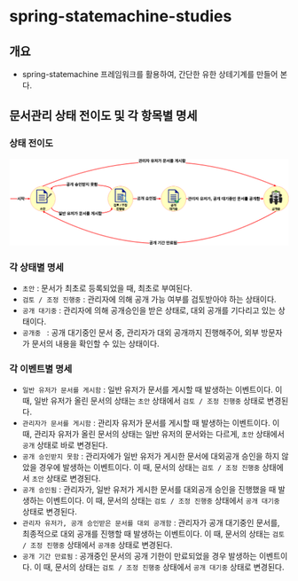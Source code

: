 # spring-statemachine-studies

## 개요
- spring-statemachine 프레임워크를 활용하여, 간단한 유한 상테기계를 만들어 본다.

## 문서관리 상태 전이도 및 각 항목별 명세

### 상태 전이도
![Alt text](./img/state-transition-diregram-v20231108-02.png)
### 각 상태별 명세
- `초안` : 문서가 최초로 등록되었을 때, 최초로 부여된다.
- `검토 / 조정 진행중` : 관리자에 의해 공개 가능 여부를 검토받아야 하는 상태이다.
- `공개 대기중` : 관리자에 의해 공개승인을 받은 상태로, 대외 공개를 기다리고 있는 상태이다.
- `공개중 ` : 공개 대기중인 문서 중, 관리자가 대외 공개까지 진행해주어, 외부 방문자가 문서의 내용을 확인할 수 있는 상태이다.
### 각 이벤트별 명세
- `일반 유저가 문서를 게시함` : 일반 유저가 문서를 게시할 때 발생하는 이벤트이다. 이 때, 일반 유저가 올린 문서의 상태는 `초안` 상태에서 `검토 / 조정 진행중` 상태로 변경된다.
- `관리자가 문서를 게시함` : 관리자 유저가 문서를 게시할 때 발생하는 이벤트이다. 이 때, 관리자 유저가 올린 문서의 상태는 일반 유저의 문서와는 다르게, `초안` 상태에서 `공개` 상태로 바로 변경된다.
- `공개 승인받지 못함` : 관리자에가 일반 유저가 게시한 문서에 대외공개 승인을 하지 않았을 경우에 발생하는 이벤트이다. 이 때, 문서의 상태는 `검토 / 조정 진행중` 상태에서 `초안` 상태로 변경된다.
- `공개 승인됨` : 관리자가, 일반 유저가 게시한 문서를 대외공개 승인을 진행했을 때 발생하는 이벤트이다. 이 때, 문서의 상태는 `검토 / 조정 진행중` 상태에서 `공개 대기중` 상태로 변경된다.
- `관리자 유저가, 공개 승인받은 문서를 대외 공개함` : 관리자가 공개 대기중인 문서를, 최종적으로 대외 공개를 진행할 때 발생하는 이벤트이다. 이 때, 문서의 상태는 `검토 / 조정 진행중` 상태에서 `공개중` 상태로 변경된다.
- `공개 기간 만료됨` : 공개중인 문서의 공개 기한이 만료되었을 경우 발생하는 이벤트이다. 이 때, 문서의 상태는 `검토 / 조정 진행중` 상태에서 `공개 대기중` 상태로 변경된다.
